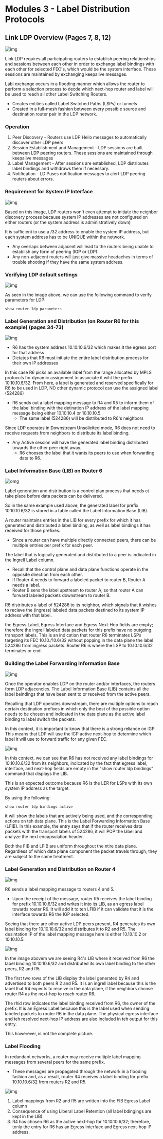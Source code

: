 # Modules 3 - Label Distribution Protocols

## Link LDP Overview (Pages 7, 8, 12)

![img](img/1.png)

Link LDP requires all participating routers to establish peering relationships and sessions between each other in order to exchange label bindings with each other for selected FEC's, which would be the system interface. These sessions are maintained by exchanging keepalive messages.

Labl exchange occurs in a flooding manner which allows the router to perform a selection process to decde which next-hop router and label will be used to reach all other Label Switching Routers.
- Creates entities called Label Switched Paths (LSPs) or tunnels
- Created in a full-mesh fashion between every possible source and destination router pair in the LDP network.

### Operation

1. Peer Discovery - Routers use LDP Hello messages to automatically discover other LDP peers
2. Session Establishment and Management - LDP sessions are built between LDP peering routers. These sessions are maintained through keepalive messages
3. Label Management - After sessions are established, LDP distributes label bindings and withdraws them if necessary.
4. Notification - LD Puses notification messages to alert LDP peering routers about errors.


### Requirement for System IP Interface

![img](img/2.png)

Based on this image, LDP routers won't even attempt to initiate the neighbor discovery process because system IP addresses are not configured on either routers (or the system address is administratively down)

It is sufficient to use a /32 address to enable the system IP address, but each system address has to be UNIQUE within the network.
- Any overlaps between adjacent will lead to the routers being unable to establish any form of peering (IGP or LDP)
- Any non-adjacent routers will just give massive headaches in terms of trouble shooting if they have the same system address.

### Verifying LDP default settings

![img](img/3.png)

As seen in the image above, we can use the following command to verify parameters for LDP:

```
show router ldp parameters
```

### Label Generation and Distribution (on Router R6 for this example) (pages 34-73)

![img](img/4.png)

- R6 has the system address 10.10.10.6/32 which makes it the egress port for that address
- Dictates that R6 must initiate the entire label distribution process for their own IP addresses

In this case R6 picks an available label from the range allocated by MPLS protocols for dynamic assignment to associate it wiht the prefix 10.10.10.6/32. From here, a label is generated and reserved specifically for R6 to be used in LDP, NO other dynamic protocol can use the assigned label (524286)

- R6 sends out a label mapping message to R4 and R5 to inform them of the label binding with the detination IP address of the label mapping message being either 10.10.10.4 or 10.10.10.5.
  - The same label (524286) will be distributed to R6's neighbors

Since LDP operates in Downstream Unsolicited mode, R6 does not need to receive requests from neighbors to distribute its label binding.
- Any Active session will have the generated label binding distributed towards the other peer right away.
  - R6 chooses the label that it wants its peers to use when forwarding data to R6.

### Label Information Base (LIB) on Router 6

![omg](img/5.png)

Label generation and distribution is a control plan process that needs ot take place before data packets can be delivered.

So in the same example used above, the generated label for prefix 10.10.10.6/32 is stored in a table called the Label Information Base (LIB).

A router maintains entries in the LIB for every prefix for which it has generated and distributed a label binding, as well as label bindings it has received for those prefixes.
- Since a router can have multiple directly connected peers, there can be multiple entries per prefix for each peer.

The label that is logically generated and distributed to a peer is indicated in the Ingrell Label column.
- Recall that the control plane and data plane functions operate in the opposite direction from each other.
- If Router A needs to forward a labeled packet to router B, Router A needs a label.
- Router B sens the label upstream to router A, so that router A can forward labeled packets downstream to router B.

R6 distributes a label of 524286 to its neighbor, which signals that it wishes to recieve the (ingress) labeled data packets destined to its system IP address with that label.

the Egress Label, Egress Interface and Egress Next-Hop fields are empty; therefore the ingrell labeled data packets for this prefix have no outgoing transport labels. This is an indication that router R6 terminates LSPs targeting its FEC 10.10./10.6/32 without popping in the data plane the label 524286 from ingress packets. Router R6 is where the LSP to 10.10.10.6/32 terminates or end.


### Building the Label Forwarding Information Base 


![img](img/6.png)

Once the operator enables LDP on the router and/or interfaces, the routers form LDP adjacencies. The Label Information Base (LIB) contains all the label beindings that have been sent to or received from the active peers.

Recalling that LDP operates downstream, there are multiple options to reach certain destination prefixes in which only the best of the possible option needs to be chosen and indicated in the data plane as the active label binding to label switch the packets.

In this context, it is important to know that there is a strong reliance on IGP. This means that LDP will use the IGP active next-hop to determine which label it will use to forward traffic for any given FEC.

![img](img/7.png)

In this context, we can see that R6 has not received any label bindings for 10.10.10.6/32 from its neighbors, indicated by the fact that egress label, interface, and next-hop fields are empty in the "show router ldp bindings" command that displays the LIB.

This is an expected outcome because R6 is the LER for LSPs with its own system IP address as the target.

By using the following:

```
show router ldp bindings active
```

it will show the labels that are actively being used, and the corresponding actions on teh data plane. This is the Label Forwarding Information Base (LFIB). In this example, the entry says that if the router receives data packets with the transport labels of 524286, it will POP the label and analyze the next encapsulation header.

Both the FIB and LFIB are uniform throughout the ntire data plane. Regardless of which data plane component the packet travels through, they are subject to the same treatment.

### Label Generation and Distribution on Router 4

![img](img/8.png)

R6 sends a label mapping message to routers 4 and 5.
- Upon the receipt of the message, router R5 receives the label binding for prefix 10.10.10.6/32 and writes it into its LIB, as an egress label towards router R6. It will add it to teh LFIB if it can validate that it is the interface towards R6 the IGP selected.

Seeing that there are other active LDP peers present, R4 generates its own label binding for 10.10.10.6/32 and distributes it to R2 and R5. The desintation IP of the label mapping message here is either 10.10.10.2 or 10.10.10.5.

![img](img/9.png)

In the image abovem we are seeing R4's LIB where it received from R6 the label binding 10.10.10.6/32 and distributed its own label binding to the other peers, R2 and R5.

The first two rows of the LIB display the label generated by R4 and advertised to both peers R 2 and R5. It is an ingrell label because this is the label that R4 expects to receive in the data plane, if the neighbors choose router R4 as the next-hop to reach router R6.

The rhid row indicates the label binding received from R6, the owner of the prefix. It is an Egress Label because this is the label used when sending labeled packets to router R6 in the data plane. The physical egress interface and teh resolved next-hop IP address are also included in teh output for this entry.

This howerever, is not the complete picture.

### Label Flooding

In redundant networks, a router may receive multiple label mapping messages from several peers for the same prefix.
- These messages are propagated through the network in a flooding fashion and, as a result, router R4 receives a label binding for prefix 10.10.10.6/32 from routers R2 and R5.

![img](img/10.png)

1. Label mappings from R2 and R5 are written into the FIB Egress Label column
2. Consequence of using Liberal Label Retention (all label bdingings are kept in the LIB)
3. R4 has chosen R6 as the active next-hop for 10.10.10.6/32; therefore, tonly the entry for R6 has an Egress Interface and Egress next-hop IP address.


